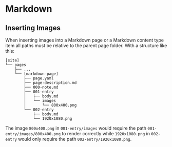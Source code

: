 # Markdown

## Inserting Images

When inserting images into a Markdown page or a Markdown content type item all paths must be relative to the parent page folder. With a structure like this:

``` plaintext
[site]
└── pages
    ├── ...
    └── [markdown-page]
        ├── page.yaml
        ├── page-description.md
        ├── 000-note.md
        ├── 001-entry
        │   ├── body.md
        │   └── images
        │       └── 800x400.png
        └── 002-entry
            ├── body.md
            └── 1920x1080.png
```

The image `800x400.png` in `001-entry/images` would require the path `001-entry/images/800x400.png` to render correctly while `1920x1080.png` in `002-entry` would only require the path `002-entry/1920x1080.png`.
